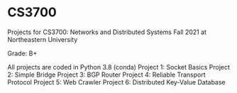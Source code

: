 # CS3700
Projects for CS3700: Networks and Distributed Systems Fall 2021 at Northeastern University

Grade: B+

All projects are coded in Python 3.8 (conda)
Project 1: Socket Basics
Project 2: Simple Bridge
Project 3: BGP Router
Project 4: Reliable Transport Protocol
Project 5: Web Crawler
Project 6: Distributed Key-Value Database
